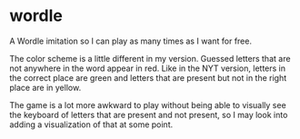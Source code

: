 # wordle
A Wordle imitation so I can play as many times as I want for free.

The color scheme is a little different in my version. Guessed letters that are not anywhere in the word appear in red. Like in the NYT version, letters in the correct place are green and letters that are present but not in the right place are in yellow. 

The game is a lot more awkward to play without being able to visually see the keyboard of letters that are present and not present, so I may look into adding a visualization of that at some point.
